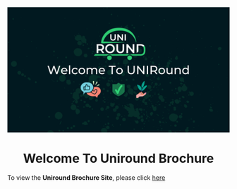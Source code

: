 <div align="cetner">
    <img src="./public/assets/github/Uniround_Brochure_Main_Image.png">
</div>

<h1 align="center">Welcome To Uniround Brochure</h1>

<div align"center">
<p align"center">To view the <strong>Uniround Brochure Site</strong>, please click <a href="https://uniround.vercel.app">here</a></p>
</div>
